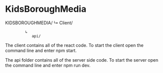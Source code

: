 # KidsBoroughMedia
KIDSBOROUGHMEDIA/
       ↳
				Client/
				
			 ↳
				api/


The client contains all of the react code. To start the client open the command line and enter npm start.

The api folder contains all of the server side code. To start the server open the command line and enter npm run dev.
